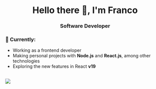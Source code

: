 <h1 align="center">Hello there 👋, I'm Franco</h1>
<h3 align="center">Software Developer</h3>



### 👾 Currently:

-  Working as a frontend developer
-  Making personal projects with **Node.js** and **React.js**, among other technologies
-  Exploring the new features in React **v19**
<br></br>
<p align="left">
<img src="https://github-readme-stats-sigma-five.vercel.app/api/top-langs/?username=francotr&langs_count=8&theme=dark" />
</p>

